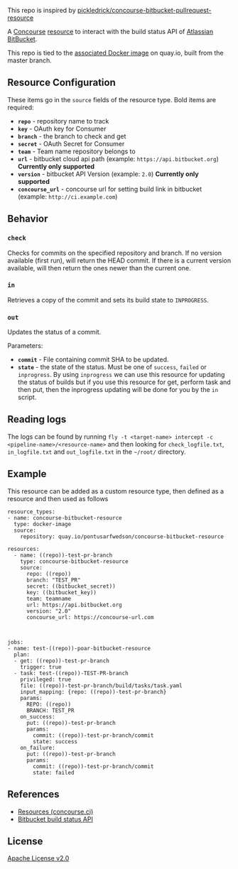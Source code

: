 This repo is inspired by [pickledrick/concourse-bitbucket-pullrequest-resource](http://www.github.com/pickledrick/concourse-bitbucket-pullrequest-resource)

A [Concourse](http://concourse.ci/) [resource](http://concourse.ci/resources.html) to interact with the build status API of [Atlassian BitBucket](https://bitbucket.org).

This repo is tied to the [associated Docker image](quay.io/pontusarfwedson/concourse-bitbucket-resource) on quay.io, built from the master branch.
## Resource Configuration


These items go in the `source` fields of the resource type. Bold items are required:
 * **`repo`** - repository name to track
 * **`key`** - OAuth key for Consumer
 * **`branch`** - the branch to check and get
 * **`secret`** - OAuth Secret for Consumer
 * **`team`** - Team name repository belongs to
 * **`url`** - bitbucket cloud api path (example: `https://api.bitbucket.org`) **Currently only supported**
 * **`version`** - bitbucket API Version (example: `2.0`) **Currently only supported**
 * **`concourse_url`** - concourse url for setting build link in bitbucket (example: `http://ci.example.com`)



## Behavior


### `check`

Checks for commits on the specified repository and branch. If no version available (first run), will return the HEAD commit. If there is a current version available, will then return the ones newer than the current one.


### `in`

Retrieves a copy of the commit and sets its build state to `INPROGRESS`.

### `out`

Updates the status of a commit.

Parameters:

 * **`commit`** - File containing commit SHA to be updated.
 * **`state`** - the state of the status. Must be one of `success`, `failed` or `inprogress`. By using `inprogress` we can use this resource for updating the status of builds but if you use this resource for get, perform task and then put, then the inprogress updating will be done for you by the `in` script.
 
## Reading logs
The logs can be found by running `fly -t <target-name> intercept -c <pipeline-name>/<resource-name>` and then looking for `check_logfile.txt`, `in_logfile.txt` and `out_logfile.txt` in the `~/root/` directory.

## Example
This resource can be added as a custom resource type, then defined as a resource and then used as follows

```
resource_types:
- name: concourse-bitbucket-resource
  type: docker-image
  source:
    repository: quay.io/pontusarfwedson/concourse-bitbucket-resource

resources:
  - name: ((repo))-test-pr-branch
    type: concourse-bitbucket-resource
    source:
      repo: ((repo))
      branch: "TEST_PR"
      secret: ((bitbucket_secret))
      key: ((bitbucket_key))
      team: teamname
      url: https://api.bitbucket.org
      version: "2.0"
      concourse_url: https://concourse-url.com



jobs:
- name: test-((repo))-poar-bitbucket-resource
  plan:
  - get: ((repo))-test-pr-branch
    trigger: true
  - task: test-((repo))-TEST-PR-branch
    privileged: true
    file: ((repo))-test-pr-branch/build/tasks/task.yaml
    input_mapping: {repo: ((repo))-test-pr-branch} 
    params:
      REPO: ((repo))
      BRANCH: TEST_PR
    on_success:
      put: ((repo))-test-pr-branch
      params:
        commit: ((repo))-test-pr-branch/commit
        state: success
    on_failure:
      put: ((repo))-test-pr-branch
      params:
        commit: ((repo))-test-pr-branch/commit
        state: failed
```


## References

 * [Resources (concourse.ci)](https://concourse.ci/resources.html)
 * [Bitbucket build status API](https://confluence.atlassian.com/bitbucket/use-the-bitbucket-cloud-rest-apis-222724129.html)

## License

[Apache License v2.0]('./LICENSE')
